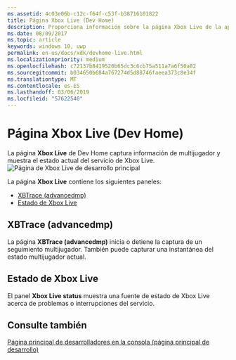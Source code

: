 ```yaml
---
ms.assetid: 4c03e06b-c12c-f64f-c53f-b38716101822
title: Página Xbox Live (Dev Home)
description: Proporciona información sobre la página Xbox Live de la aplicación Dev Home para Xbox One.
ms.date: 08/09/2017
ms.topic: article
keywords: windows 10, uwp
permalink: en-us/docs/xdk/devhome-live.html
ms.localizationpriority: medium
ms.openlocfilehash: c72137b8419526b65dc3c6cb75a511a7a6f50a82
ms.sourcegitcommit: b034650b684a767274d5d88746faeea373c8e34f
ms.translationtype: MT
ms.contentlocale: es-ES
ms.lasthandoff: 03/06/2019
ms.locfileid: "57622540"
---
```

# <a name="xbox-live-page-dev-home"></a>Página Xbox Live (Dev Home)
   
  
La página **Xbox Live** de Dev Home captura información de multijugador y muestra el estado actual del servicio de Xbox Live.   
 ![Página de Xbox Live de desarrollo principal](images/devhome_live.png)   
  
La página **Xbox Live** contiene los siguientes paneles:   
 
   *  [XBTrace (advancedmp)](#ID4EPB)  
   *  [Estado de Xbox Live](#ID4E3B)  

 
<a id="ID4EPB"></a>

   

## <a name="xbtrace-advancedmp"></a>XBTrace (advancedmp)  
   
  
La página **XBTrace (advancedmp)** inicia o detiene la captura de un seguimiento multijugador. También puede capturar una instantánea del estado multijugador actual.   
  
<a id="ID4E3B"></a>

   

## <a name="xbox-live-status"></a>Estado de Xbox Live  
   
  
El panel **Xbox Live status** muestra una fuente de estado de Xbox Live acerca de problemas o interrupciones del servicio.   
  
<a id="ID4EPC"></a>

   

## <a name="see-also"></a>Consulte también  
 [Página principal de desarrolladores en la consola (página principal de desarrollo)](dev-home.md)

  
